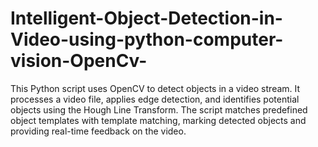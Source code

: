 # Intelligent-Object-Detection-in-Video-using-python-computer-vision-OpenCv-
This Python script uses OpenCV to detect objects in a video stream. It processes a video file, applies edge detection, and identifies potential objects using the Hough Line Transform. The script matches predefined object templates with template matching, marking detected objects and providing real-time feedback on the video.
